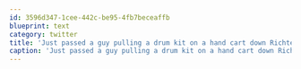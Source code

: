 ```yaml
---
id: 3596d347-1cee-442c-be95-4fb7beceaffb
blueprint: text
category: twitter
title: 'Just passed a guy pulling a drum kit on a hand cart down Richter. #random'
caption: 'Just passed a guy pulling a drum kit on a hand cart down Richter. <span class="hashtag hashtag_local">#<a href="http://tweettemp.darylchymko.ca/?tag=random">random</a>'
---
```

